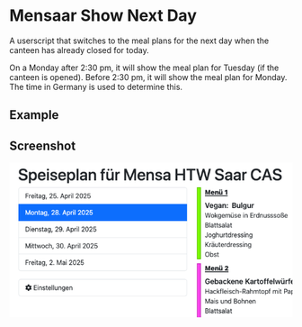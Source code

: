 # Mensaar Show Next Day

A userscript that switches to the meal plans for the next day when the canteen has already closed for today.

On a Monday after 2:30 pm, it will show the meal plan for Tuesday (if the canteen is opened). Before 2:30 pm, it will show the meal plan for Monday. The time in Germany is used to determine this.

## Example

## Screenshot

![](../images/msnd.png)
